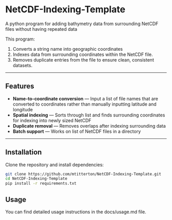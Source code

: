 # NetCDF-Indexing-Template
A python program for adding bathymetry data from surrounding NetCDF files without having repeated data

This program:
1. Converts a string name into geographic coordinates
2. Indexes data from surrounding coordinates within the NetCDF file.
3. Removes duplicate entries from the file to ensure clean, consistent datasets.

---


## Features
- **Name-to-coordinate conversion** — Input a list of file names that are converted to coordinates rather than manually inputting latitude and longitude
- **Spatial indexing** — Sorts through list and finds surrounding coordinates for indexing into newly sized NetCDF
- **Duplicate removal** — Removes overlaps after indexing surrounding data
- **Batch support** — Works on list of NetCDF files in a directory

---

## Installation
Clone the repository and install dependencies:

```bash
git clone https://github.com/mtitterton/NetCDF-Indexing-Template.git
cd NetCDF-Indexing-Template
pip install -r requirements.txt
```

## Usage
You can find detailed usage instructions in the docs/usage.md file.
